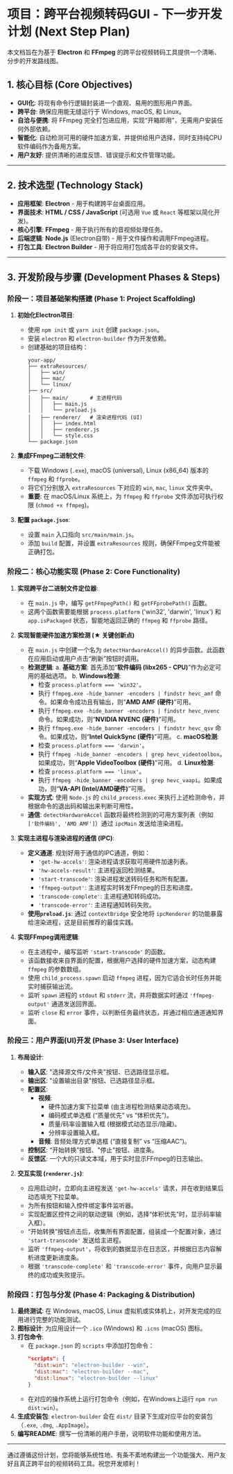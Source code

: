 # 项目：跨平台视频转码GUI - 下一步开发计划 (Next Step Plan)

本文档旨在为基于 **Electron** 和 **FFmpeg** 的跨平台视频转码工具提供一个清晰、分步的开发路线图。

## 1. 核心目标 (Core Objectives)

*   **GUI化**: 将现有命令行逻辑封装进一个直观、易用的图形用户界面。
*   **跨平台**: 确保应用能无缝运行于 Windows, macOS, 和 Linux。
*   **自洽与便携**: 将 FFmpeg 完全打包进应用，实现“开箱即用”，无需用户安装任何外部依赖。
*   **智能化**: 自动检测可用的硬件加速方案，并提供给用户选择，同时支持纯CPU软件编码作为备用方案。
*   **用户友好**: 提供清晰的进度反馈、错误提示和文件管理功能。

---

## 2. 技术选型 (Technology Stack)

*   **应用框架**: **Electron** - 用于构建跨平台桌面应用。
*   **界面技术**: **HTML / CSS / JavaScript** (可选用 `Vue` 或 `React` 等框架以简化开发)。
*   **核心引擎**: **FFmpeg** - 用于执行所有的音视频处理任务。
*   **后端逻辑**: **Node.js** (Electron自带) - 用于文件操作和调用FFmpeg进程。
*   **打包工具**: **Electron Builder** - 用于将应用打包成各平台的安装文件。

---

## 3. 开发阶段与步骤 (Development Phases & Steps)

### 阶段一：项目基础架构搭建 (Phase 1: Project Scaffolding)

1.  **初始化Electron项目**:
    *   使用 `npm init` 或 `yarn init` 创建 `package.json`。
    *   安装 `electron` 和 `electron-builder` 作为开发依赖。
    *   创建基础的项目结构：
        ```
        your-app/
        ├── extraResources/
        │   ├── win/
        │   ├── mac/
        │   └── linux/
        ├── src/
        │   ├── main/       # 主进程代码
        │   │   ├── main.js
        │   │   └── preload.js
        │   ├── renderer/   # 渲染进程代码 (UI)
        │   │   ├── index.html
        │   │   ├── renderer.js
        │   │   └── style.css
        └── package.json
        ```

2.  **集成FFmpeg二进制文件**:
    *   下载 Windows (`.exe`), macOS (universal), Linux (x86_64) 版本的 `ffmpeg` 和 `ffprobe`。
    *   将它们分别放入 `extraResources` 下对应的 `win`, `mac`, `linux` 文件夹中。
    *   **重要**: 在 macOS/Linux 系统上，为 `ffmpeg` 和 `ffprobe` 文件添加可执行权限 (`chmod +x ffmpeg`)。

3.  **配置 `package.json`**:
    *   设置 `main` 入口指向 `src/main/main.js`。
    *   添加 `build` 配置，并设置 `extraResources` 规则，确保FFmpeg文件能被正确打包。

### 阶段二：核心功能实现 (Phase 2: Core Functionality)

1.  **实现跨平台二进制文件定位器**:
    *   在 `main.js` 中，编写 `getFFmpegPath()` 和 `getFFprobePath()` 函数。
    *   这两个函数需要能根据 `process.platform` ('win32', 'darwin', 'linux') 和 `app.isPackaged` 状态，智能地返回正确的 `ffmpeg` 和 `ffprobe` 路径。

2.  **实现智能硬件加速方案检测 (★ 关键创新点)**
    *   在 `main.js` 中创建一个名为 `detectHardwareAccel()` 的异步函数。此函数在应用启动或用户点击“刷新”按钮时调用。
    *   **检测逻辑**:
        a. **基础方案**: 首先添加“**软件编码 (libx265 - CPU)**”作为必定可用的基础选项。
        b. **Windows检测**:
           *   检查 `process.platform === 'win32'`。
           *   执行 `ffmpeg.exe -hide_banner -encoders | findstr hevc_amf` 命令。如果命令成功且有输出，则“**AMD AMF (硬件)**”可用。
           *   执行 `ffmpeg.exe -hide_banner -encoders | findstr hevc_nvenc` 命令。如果成功，则“**NVIDIA NVENC (硬件)**”可用。
           *   执行 `ffmpeg.exe -hide_banner -encoders | findstr hevc_qsv` 命令。如果成功，则“**Intel QuickSync (硬件)**”可用。
        c. **macOS检测**:
           *   检查 `process.platform === 'darwin'`。
           *   执行 `ffmpeg -hide_banner -encoders | grep hevc_videotoolbox`。如果成功，则“**Apple VideoToolbox (硬件)**”可用。
        d. **Linux检测**:
           *   检查 `process.platform === 'linux'`。
           *   执行 `ffmpeg -hide_banner -encoders | grep hevc_vaapi`。如果成功，则“**VA-API (Intel/AMD硬件)**”可用。
    *   **实现方式**: 使用 `Node.js` 的 `child_process.exec` 来执行上述检测命令，并根据命令的退出码和输出来判断可用性。
    *   **通信**: `detectHardwareAccel` 函数将最终检测到的可用方案列表（例如 `['软件编码', 'AMD AMF']`）通过 `ipcMain` 发送给渲染进程。

3.  **实现主进程与渲染进程的通信 (IPC)**:
    *   **定义通道**: 规划好用于通信的IPC通道，例如：
        *   `'get-hw-accels'`: 渲染进程请求获取可用硬件加速列表。
        *   `'hw-accels-result'`: 主进程返回检测结果。
        *   `'start-transcode'`: 渲染进程发送转码任务和所有配置。
        *   `'ffmpeg-output'`: 主进程实时转发FFmpeg的日志和进度。
        *   `'transcode-complete'`: 主进程通知转码成功。
        *   `'transcode-error'`: 主进程通知转码失败。
    *   **使用`preload.js`**: 通过 `contextBridge` 安全地将 `ipcRenderer` 的功能暴露给渲染进程，这是目前推荐的最佳实践。

4.  **实现FFmpeg调用逻辑**:
    *   在主进程中，编写监听 `'start-transcode'` 的函数。
    *   该函数接收来自界面的配置，根据用户选择的硬件加速方案，动态构建 `ffmpeg` 的参数数组。
    *   使用 `child_process.spawn` 启动 `ffmpeg` 进程，因为它适合长时任务并能实时捕获输出流。
    *   监听 `spawn` 进程的 `stdout` 和 `stderr` 流，并将数据实时通过 `'ffmpeg-output'` 通道发送回界面。
    *   监听 `close` 和 `error` 事件，以判断任务最终状态，并通过相应通道通知界面。

### 阶段三：用户界面(UI)开发 (Phase 3: User Interface)

1.  **布局设计**:
    *   **输入区**: "选择源文件/文件夹"按钮、已选路径显示框。
    *   **输出区**: "设置输出目录"按钮、已选路径显示框。
    *   **配置区**:
        *   **视频**:
            *   硬件加速方案下拉菜单 (由主进程检测结果动态填充)。
            *   编码模式单选框 (“质量优先” vs “体积优先”)。
            *   质量/码率设置输入框 (根据模式动态显示/隐藏)。
            *   分辨率设置输入框。
        *   **音频**: 音频处理方式单选框 (“直接复制” vs “压缩AAC”)。
    *   **控制区**: “开始转换”按钮、"停止"按钮、进度条。
    *   **反馈区**: 一个大的只读文本域，用于实时显示FFmpeg的日志输出。

2.  **交互实现 (`renderer.js`)**:
    *   应用启动时，立即向主进程发送 `'get-hw-accels'` 请求，并在收到结果后动态填充下拉菜单。
    *   为所有按钮和输入控件绑定事件监听器。
    *   实现配置区控件之间的联动逻辑（例如，选择“体积优先”时，显示码率输入框）。
    *   “开始转换”按钮点击后，收集所有界面配置，组装成一个配置对象，通过 `'start-transcode'` 发送给主进程。
    *   监听 `'ffmpeg-output'`，将收到的数据显示在日志区，并根据日志内容解析进度更新进度条。
    *   根据 `'transcode-complete'` 和 `'transcode-error'` 事件，向用户显示最终的成功或失败提示。

### 阶段四：打包与分发 (Phase 4: Packaging & Distribution)

1.  **最终测试**: 在 Windows, macOS, Linux 虚拟机或实体机上，对开发完成的应用进行完整的功能测试。
2.  **图标设计**: 为应用设计一个 `.ico` (Windows) 和 `.icns` (macOS) 图标。
3.  **打包命令**:
    *   在 `package.json` 的 `scripts` 中添加打包命令：
        ```json
        "scripts": {
          "dist:win": "electron-builder --win",
          "dist:mac": "electron-builder --mac",
          "dist:linux": "electron-builder --linux"
        }
        ```
    *   在对应的操作系统上运行打包命令（例如，在Windows上运行 `npm run dist:win`）。
4.  **生成安装包**: `electron-builder` 会在 `dist/` 目录下生成对应平台的安装包（`.exe`, `.dmg`, `.AppImage`）。
5.  **编写README**: 撰写一份清晰的用户手册，说明软件功能和使用方法。

---

通过遵循这份计划，您将能够系统性地、有条不紊地构建出一个功能强大、用户友好且真正跨平台的视频转码工具。祝您开发顺利！
